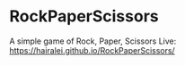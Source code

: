 # RockPaperScissors

A simple game of Rock, Paper, Scissors
Live: https://hairalei.github.io/RockPaperScissors/
